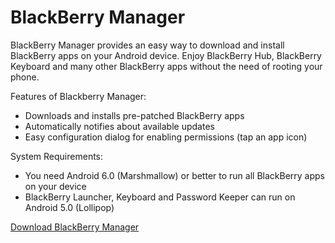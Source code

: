 # BlackBerry Manager
BlackBerry Manager provides an easy way to download and install BlackBerry apps on your Android device. Enjoy BlackBerry Hub, BlackBerry Keyboard and many other BlackBerry apps without the need of rooting your phone.

Features of Blackberry Manager:
* Downloads and installs pre-patched BlackBerry apps
* Automatically notifies about available updates
* Easy configuration dialog for enabling permissions (tap an app icon)
 
System Requirements:
* You need Android 6.0 (Marshmallow) or better to run all BlackBerry apps on your device
* BlackBerry Launcher, Keyboard and Password Keeper can run on Android 5.0 (Lollipop)

<a href="http://cobalt232.github.io/blackberrymanager/">Download BlackBerry Manager</a>

